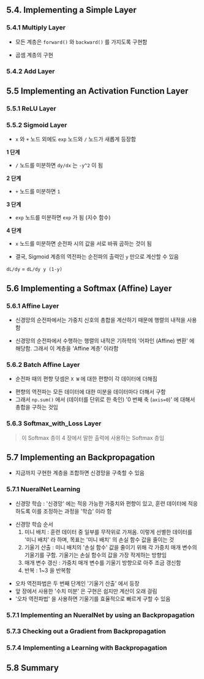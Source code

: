 ## 5.4. Implementing a Simple Layer

### 5.4.1 Multiply Layer

* 모든 계층은 `forward()` 와 `backward()` 를 가지도록 구현함

- 곱셈 계층의 구현

### 5.4.2 Add Layer

## 5.5 Implementing an Activation Function Layer

### 5.5.1 ReLU Layer

### 5.5.2 Sigmoid Layer 

* `x` 와 `+` 노드 외에도 `exp` 노드와 `/` 노드가 새롭게 등장함

**1 단계**

* `/` 노드를 미분하면 `dy/dx` 는 `-y^2` 이 됨

**2 단계**

* `+` 노드를 미분하면 `1`

**3 단계**

* `exp` 노드를 미분하면 `exp` 가 됨 (지수 함수)

**4 단계**

* `x` 노드를 미분하면 순전파 시의 값을 서로 바꿔 곱하는 것이 됨

- 결국, Sigmoid 계층의 역전파는 순전파의 출력인 `y` 만으로 계산할 수 있음

`dL/dy` = `dL/dy y (1-y)`


## 5.6 Implementing a Softmax (Affine) Layer

### 5.6.1 Affine Layer 

* 신경망의 순전파에서는 가중치 신호의 총합을 계산하기 때문에 행렬의 내적을 사용함

- 신경망의 순전파에서 수행하는 행렬의 내적은 기하학의 '어파인 (Affine) 변환' 에 해당함. 그래서 이 계층을 'Affine 계층' 이라함


### 5.6.2 Batch Affine Layer 

* 순전파 때의 편향 덧셈은 `X W` 에 대한 편향이 각 데이터에 더해짐

- 편향의 역전파는 모든 데이터에 대한 미분을 데이터마다 더해서 구함
- 그래서 `np.sum()` 에서 (데이터를 단위로 한 축인) '0 번째 축 (`axis=0`)' 에 대해서 총합을 구하는 것임

### 5.6.3 Softmax_with_Loss Layer 

> 이 Softmax 층이 4 장에서 말한 출력에 사용하는 Softmax 층임

## 5.7 Implementing an Backpropagation

* 지금까지 구현한 계층을 조합하면 신경망을 구축할 수 있음

### 5.7.1 NueralNet Learning

* 신경망 학습 : '신경망' 에는 적응 가능한 가중치와 편향이 있고, 훈련 데이터에 적응하도록 이를 조정하는 과정을 '학습' 이라 함

- 신경망 학습 순서
    1. 미니 배치 : 훈련 데이터 중 일부를 무작위로 가져옴. 이렇게 선별한 데이터를 '미니 배치' 라 하며, 목표는 '미니 배치' 의 손실 함수 값을 줄이는 것
    2. 기울기 산출 : 미니 배치의 '손실 함수' 값을 줄이기 위해 각 가중치 매개 변수의 기울기를 구함. 기울기는 손실 함수의 값을 가장 작게하는 방향임
    3. 매개 변수 갱신 : 가중치 매개 변수를 기울기 방향으로 아주 조금 갱신함
    4. 반복 : 1~3 을 반복함

* 오차 역전파법은 두 번째 단계인 '기울기 산출' 에서 등장
* 앞 장에서 사용한 '수치 미분' 은 구현은 쉽지만 계산이 오래 걸림
* '오차 역전파법' 을 사용하면 기울기를 효율적으로 빠르게 구할 수 있음

### 5.7.1 Implementing an NueralNet by using an Backpropagation

### 5.7.3 Checking out a Gradient from Backpropagation

### 5.7.4 Implementing a Learning with Backpropagation

## 5.8 Summary

